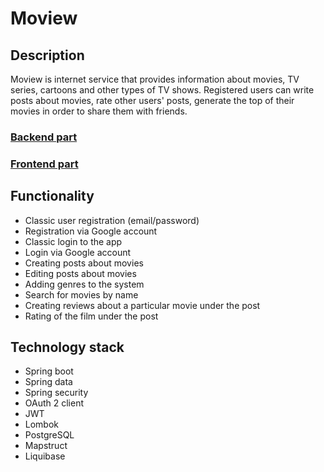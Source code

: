# Moview 

## Description

Moview is internet service that provides information about movies, TV series, cartoons and other types of TV shows. Registered users can write posts about movies, 
rate other users' posts, generate the top of their movies in order to share them with friends.

### [Backend part](https://github.com/JavaDrinker96/moview)
### [Frontend part](https://github.com/JavaDrinker96/moview-front)

## Functionality

- Classic user registration (email/password)
- Registration via Google account
- Classic login to the app
- Login via Google account
- Creating posts about movies
- Editing posts about movies
- Adding genres to the system
- Search for movies by name
- Creating reviews about a particular movie under the post
- Rating of the film under the post

## Technology stack
- Spring boot
- Spring data
- Spring security
- OAuth 2 client
- JWT
- Lombok
- PostgreSQL
- Mapstruct
- Liquibase
